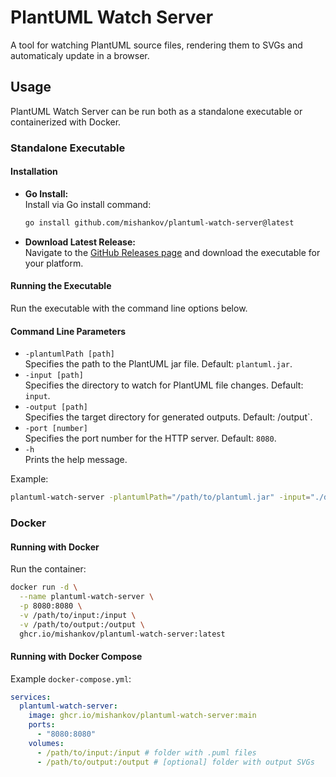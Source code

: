 # PlantUML Watch Server

A tool for watching PlantUML source files, rendering them to SVGs and automaticaly update in a browser.

## Usage

PlantUML Watch Server can be run both as a standalone executable or containerized with Docker.

### Standalone Executable

#### Installation

- **Go Install:**  
  Install via Go install command:
  ```bash
  go install github.com/mishankov/plantuml-watch-server@latest
  ```
- **Download Latest Release:**  
  Navigate to the [GitHub Releases page](https://github.com/mishankov/plantuml-watch-server/releases) and download the executable for your platform.

#### Running the Executable

Run the executable with the command line options below.

#### Command Line Parameters

- `-plantumlPath [path]`  
  Specifies the path to the PlantUML jar file. Default: `plantuml.jar`.
- `-input [path]`  
  Specifies the directory to watch for PlantUML file changes. Default: `input`.
- `-output [path]`  
  Specifies the target directory for generated outputs. Default: /output`.
- `-port [number]`  
  Specifies the port number for the HTTP server. Default: `8080`.
- `-h`  
  Prints the help message.

Example:
```bash
plantuml-watch-server -plantumlPath="/path/to/plantuml.jar" -input="./diagrams" -output="./output" -port=8080
```

### Docker

#### Running with Docker

Run the container:
```bash
docker run -d \
  --name plantuml-watch-server \
  -p 8080:8080 \
  -v /path/to/input:/input \
  -v /path/to/output:/output \
  ghcr.io/mishankov/plantuml-watch-server:latest
```

#### Running with Docker Compose

Example `docker-compose.yml`:
```yaml
services:
  plantuml-watch-server:
    image: ghcr.io/mishankov/plantuml-watch-server:main
    ports:
      - "8080:8080"
    volumes: 
      - /path/to/input:/input # folder with .puml files
      - /path/to/output:/output # [optional] folder with output SVGs
```
